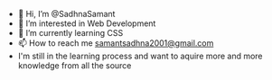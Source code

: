 - 👋 Hi, I’m @SadhnaSamant
- 👀 I’m interested in Web Development
- 🌱 I’m currently learning CSS
- 📫 How to reach me samantsadhna2001@gmail.com
- I'm still in the learning process and want to aquire more and more knowledge from all the source
